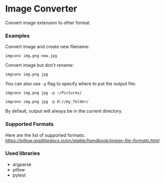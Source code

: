 # Image Converter
Convert image extension to other format.

### Examples
Convert image and create new filename:

`imgconv img.png new.jpg`

Convert image but don't rename:

`imgconv img.png jpg`

You can also use `-p` flag to specify where to put the output file:

`imgconv img.png jpg -p ~/Pictures/`

`imgconv img.png jpg -p D://my_folder/`

By default, output will always be in the current directory.

### Supported Formats
Here are the list of supported formats:
*https://pillow.readthedocs.io/en/stable/handbook/image-file-formats.html*

### Used libraries
- argparse
- pillow
- pytest
